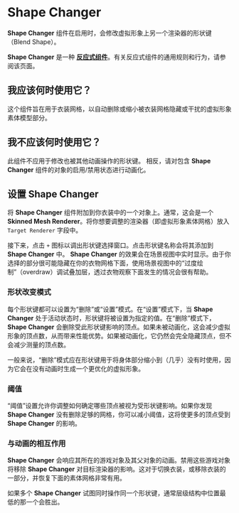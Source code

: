 ﻿# Shape Changer



**Shape Changer** 组件在启用时，会修改虚拟形象上另一个渲染器的形状键（Blend Shape）。

**Shape Changer** 是一种 [**反应式组件**](./index.md)。有关反应式组件的通用规则和行为，请参阅该页面。

## 我应该何时使用它？

这个组件旨在用于衣装网格，以自动删除或缩小被衣装网格隐藏或干扰的虚拟形象素体模型部分。

## 我不应该何时使用它？

此组件不应用于修改也被其他动画操作的形状键。
相反，请对包含 **Shape Changer** 组件的对象的启用/禁用状态进行动画化。

## 设置 Shape Changer

将 **Shape Changer** 组件附加到你衣装中的一个对象上。通常，这会是一个 **Skinned Mesh Renderer**。将你想要调整的渲染器（即虚拟形象素体网格）放入 `Target Renderer` 字段中。

接下来，点击 `+` 图标以调出形状键选择窗口。点击形状键名称会将其添加到 **Shape Changer** 中。
**Shape Changer** 的效果会在场景视图中实时显示。由于你选择的部分很可能隐藏在你的衣物网格下面，使用场景视图中的“过度绘制”（overdraw）调试叠加层，透过衣物观察下面发生的情况会很有帮助。

### 形状改变模式

每个形状键都可以设置为“删除”或“设置”模式。在“设置”模式下，当 **Shape Changer** 处于活动状态时，形状键将被设置为指定的值。在“删除”模式下，**Shape Changer** 会删除受此形状键影响的顶点。如果未被动画化，这会减少虚拟形象的顶点数，从而带来性能优势。如果被动画化，它仍然会完全隐藏顶点，但不会减少测量的顶点数。

一般来说，“删除”模式应在形状键用于将身体部分缩小到（几乎）没有时使用，因为它会在没有动画时生成一个更优化的虚拟形象。

### 阈值

“阈值”设置允许你调整如何确定哪些顶点被视为受形状键影响。如果你发现 **Shape Changer** 没有删除足够的网格，你可以减小阈值，这将使更多的顶点受到 **Shape Changer** 的影响。

### 与动画的相互作用

**Shape Changer** 会响应其所在的游戏对象及其父对象的动画。禁用这些游戏对象将移除 **Shape Changer** 对目标渲染器的影响。这对于切换衣装，或移除衣装的一部分，并恢复下面的素体网格非常有用。

如果多个 **Shape Changer** 试图同时操作同一个形状键，通常层级结构中位置最低的那一个会胜出。